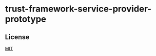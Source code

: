 # trust-framework-service-provider-prototype


## License

[MIT](https://github.com/alphagov/trust-framework-service-provider-prototype/blob/master/LICENCE)
